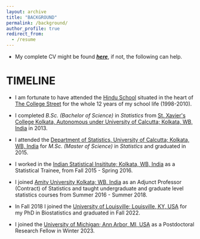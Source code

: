 ```yaml
---
layout: archive
title: "BACKGROUND"
permalink: /background/
author_profile: true
redirect_from:
  - /resume
---
```


* My complete CV might be found [_**here**_](https://drive.google.com/file/d/1Y3Iz-r9unOtENojvzJ5jLxP2gHLa_xhR/view?usp=sharing), if not, the following can help.



# TIMELINE

* I am fortunate to have attended the <span style ="color:blue">[Hindu School](https://en.wikipedia.org/wiki/Hindu_School,_Kolkata)</span> situated in the heart of <span style ="color:blue">[The College Street](https://en.wikipedia.org/wiki/College_Street_(Kolkata))</span>  for the whole 12 years of my school life (1998-2010). 

* I completed _B.Sc. (Bachelor of Science)_ in _Statistics_ from <span style ="color:blue">[St. Xavier's College Kolkata, Autonomous under University of Calcutta; Kolkata, WB, India](http://www.sxccal.edu/)</span> in 2013. 

* I attended the <span style ="color:blue">[Department of Statistics, University of Calcutta; Kolkata, WB, India](https://www.caluniv.ac.in/academic/Statistics.html)</span> for _M.Sc. (Master of Science)_ in _Statistics_ and graduated in 2015. 

* I worked in the <span style ="color:blue">[Indian Statistical Insititute; Kolkata, WB, India](https://www.isical.ac.in/)</span> as a Statistical Trainee, from Fall 2015 - Spring 2016. 

* I joined <span style ="color:blue">[Amity University Kolkata; WB, India](https://www.amity.edu/kolkata/)</span> as an Adjunct Professor (Contract) of Statistics and taught undergraduate and graduate level statistics courses from Summer 2016 - Summer 2018. 

* In Fall 2018 I joined the  <span style ="color:blue">[University of Louisville; Louisville, KY, USA](https://louisville.edu/)</span> for my PhD in Biostatistics and graduated in Fall 2022. 

* I joined the  <span style ="color:blue">[University of Michigan; Ann Arbor, MI, USA](https://umich.edu/)</span> as a Postdoctoral Research Fellow in Winter 2023.
